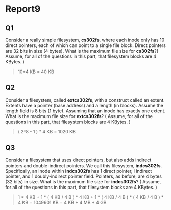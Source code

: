 # Report9



## Q1

Consider a really simple filesystem, **cs302fs**, where each inode only has 10 direct pointers, each of which can point to a single file block. Direct pointers are 32 bits in size (4 bytes). What is the maximum file size for **cs302fs**?( Assume, for all of the questions in this part, that filesystem blocks are 4 KBytes. )

>   10*4 KB = 40 KB



## Q2

Consider a filesystem, called **extcs302fs**, with a construct called an extent. Extents have a pointer (base address) and a length (in blocks). Assume the length field is 8 bits (1 byte). Assuming that an inode has exactly one extent. What is the maximum file size for **extcs302fs**? ( Assume, for all of the questions in this part, that filesystem blocks are 4 KBytes. )

>   ( 2^8 - 1 ) * 4 KB = 1020 KB



## Q3

Consider a filesystem that uses direct pointers, but also adds indirect pointers and double-indirect pointers. We call this filesystem, **indcs302fs**. Specifically, an inode within **indcs302fs** has 1 direct pointer, l indirect pointer, and 1 doubly-indirect pointer field. Pointers, as before, are 4 bytes (32 bits) in size. What is the maximum file size for **indcs302fs**?  ( Assume, for all of the questions in this part, that filesystem blocks are 4 KBytes. )

>   1 * 4 KB + 1 * ( 4 KB / 4 B ) * 4 KB + 1 * ( 4 KB / 4 B ) * ( 4 KB / 4 B ) * 4 KB = 1049601 KB = 4 KB + 4 MB + 4 GB



